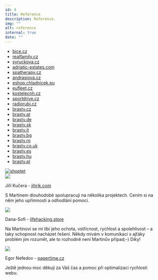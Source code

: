 ```yaml
---
id: 4
title: Reference
description: Reference.
img: ""
alt: reference
internal: true
date: ""
---
```


<div class="row testimonial">


<div class="col-12 mt-3">
  <ul class="ul-two-columns">
    <li><a target="_blank" href="https://www.bice.cz/">bice.cz</a></li>
    <li><a target="_blank" href="https://www.realfamily.cz/">realfamily.cz</a></li>
    <li><a target="_blank" href="https://www.syruckova.cz/">syruckova.cz</a></li>
    <li><a target="_blank" href="https://www.adriatic-estates.com">adriatic-estates.com</a></li>
    <li><a target="_blank" href="https://www.spatherapy.cz">spatherapy.cz</a></li>
    <li><a target="_blank" href="http://www.andrasiova.cz">andrasiova.cz</a></li>
    <li><a target="_blank" href="http://eshop.chladnicek.eu">eshop.chladnicek.eu</a></li>
    <li><a target="_blank" href="http://www.eufleet.cz/">eufleet.cz</a></li>
    <li><a target="_blank" href="http://www.kostelecnh.cz">kostelecnh.cz</a></li>
    <li><a target="_blank" href="https://www.sportdrive.cz">sportdrive.cz</a></li>
    <li><a target="_blank" href="https://www.radiorubi.cz">radiorubi.cz</a></li>
    <li><a target="_blank" href="http://www.brasty.cz">brasty.cz</a></li>
    <li><a target="_blank" href="http://www.brasty.at">brasty.at</a></li>
    <li><a target="_blank" href="http://www.brasty.de">brasty.de</a></li>
    <li><a target="_blank" href="http://www.brasty.sk">brasty.sk</a></li>
    <li><a target="_blank" href="http://www.brasty.it">brasty.it</a></li>
    <li><a target="_blank" href="http://www.brasty.bg">brasty.bg</a></li>
    <li><a target="_blank" href="http://www.brasty.ro">brasty.ro</a></li>
    <li><a target="_blank" href="http://www.brasty.co.uk">brasty.co.uk</a></li>
    <li><a target="_blank" href="http://www.brasty.es">brasty.es</a></li>
    <li><a target="_blank" href="http://www.brasty.hu">brasty.hu</a></li>
    <li><a target="_blank" href="http://www.brasty.pl">brasty.pl</a></li>
  </ul>
</div>


<div class="col-12 mb-3">
  <a target="_blank" rel="noreferrer" href="https://partneri.shoptet.cz/profesionalove/andrasi-martin/ "><img src="/img/shoptet/shoptet-partner.png" alt="shoptet" class="img-fluid mt-4"></a>
</div>


<div class="col-12 mt-4">

  <div class="words"> 
    <div class="left">
      <div class="img-container">
        <img src="/img/reference/kucera.jpg"/>
       </div>
    </div>
    <div class="right">
      <p class="name"> Jiří Kučera - <a target="_blank" href="http://www.jihrik.com">jihrik.com</a></p>
      <p>S Martinem dlouhodobě spolupracuji na několika projektech. Cením si na něm jeho upřímnosti a odhodlání pomoci.</p>
    </div>
  </div>

   <div class="words"> 
    <div class="left">
     <div class="img-container">
        <img src="/img/reference/woman.png"/>
       </div>
    </div>
    <div class="right">
      <p class="name"> Dana-Sofi - <a target="_blank" href="https://www.lifehacking.store">lifehacking.store</a></p>
      <p>Na Martinovi se mi líbí jeho ochota, vstřícnost, rychlost a spolehlivost – a taky schopnost nacházet řešení. Někdy mívám v komunikaci s ajťáky problém jim rozumět, ale to rozhodně není Martinův případ;-) Díky!</p>
    </div>
  </div>

  <div class="words"> 
    <div class="left">
        <div class="img-container">
          <img src="/img/reference/nefedov.jpg"/>
       </div>
    </div>
    <div class="right">
      <p class="name"> Egor Nefedov - <a target="_blank" href="https://www.papertime.cz">papertime.cz</a></p>
      <p>Ještě jednou moc děkuji za Váš čas a pomoc při optimalizaci rychlosti webu.</p>
    </div>
  </div>

</div>

</div>
